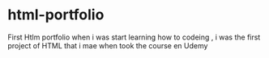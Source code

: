 # html-portfolio
First Htlm portfolio when i was start learning how to codeing , i was the first project of HTML that i mae when took the course en Udemy
